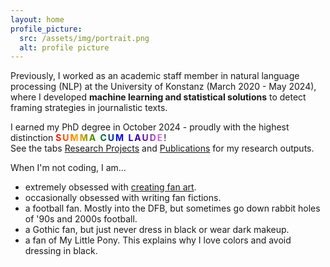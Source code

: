 ```yaml
---
layout: home
profile_picture:
  src: /assets/img/portrait.png
  alt: profile picture
---
```


<p class="text-block">
Previously, I worked as an academic staff member in natural language processing (NLP) at the University of Konstanz (March 2020 - May 2024), 
where I developed <b>machine learning and statistical solutions</b> to detect framing strategies in journalistic texts.
</p>

<p class="text-block">
I earned my PhD degree in October 2024 - proudly with the highest distinction <b style="background: linear-gradient(to right, red, orange, green, blue, indigo, violet); -webkit-background-clip: text; color: transparent; letter-spacing: 2px;">SUMMA CUM LAUDE</b>! <br>
See the tabs <a href="https://qi-yu.github.io/projects">Research Projects</a> and <a href="https://qi-yu.github.io/publication">Publications</a> for my research outputs.
</p>

<p class="text-block">
When I'm not coding, I am...<br>
<ul>
  <li>extremely obsessed with <a href="https://qi-yu.github.io/horcrux/">creating fan art</a>.</li>
  <li>occasionally obsessed with writing fan fictions.</li>
  <li>a football fan. Mostly into the DFB, but sometimes go down rabbit holes of '90s and 2000s football.</li>
  <li>a Gothic fan, but just never dress in black or wear dark makeup.</li>
  <li>a fan of My Little Pony. This explains why I love colors and avoid dressing in black.</li>
</ul>

</p>




